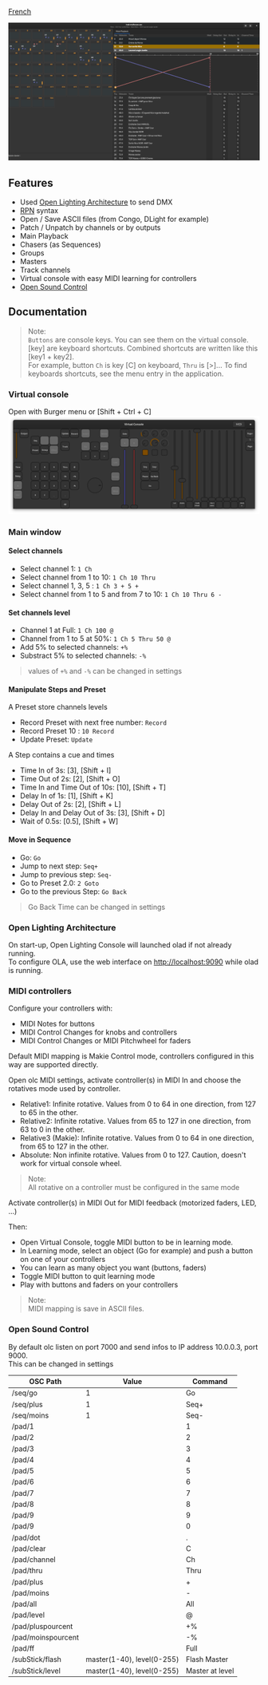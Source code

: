 [French](index.fr.md)

![Window](https://raw.githubusercontent.com/mikacousin/olc/assets/olc.png)

## Features
- Used [Open Lighting Architecture](https://www.openlighting.org/ola/) to send DMX
- [RPN](https://en.wikipedia.org/wiki/Reverse_Polish_notation) syntax
- Open / Save ASCII files (from Congo, DLight for example)
- Patch / Unpatch by channels or by outputs
- Main Playback
- Chasers (as Sequences)
- Groups
- Masters
- Track channels
- Virtual console with easy MIDI learning for controllers
- [Open Sound Control](https://en.wikipedia.org/wiki/Open_Sound_Control)

## Documentation 
> Note:  
> `Buttons` are console keys. You can see them on the virtual console.  
> [key] are keyboard shortcuts. Combined shortcuts are written like this [key1 + key2].  
> For example, button `Ch` is key [C] on keyboard, `Thru` is [>]... To find keyboards shortcuts, see the menu entry in the application.

### Virtual console
Open with Burger menu or [Shift + Ctrl + C]
![VirtualConsole](https://raw.githubusercontent.com/mikacousin/olc/assets/virtualconsole.png)

### Main window
#### Select channels
- Select channel 1: `1 Ch`
- Select channel from 1 to 10: `1 Ch 10 Thru`
- Select channel 1, 3, 5 : `1 Ch 3 + 5 +`
- Select channel from 1 to 5 and from 7 to 10: `1 Ch 10 Thru 6 -`

#### Set channels level
- Channel 1 at Full: `1 Ch 100 @`
- Channel from 1 to 5 at 50%: `1 Ch 5 Thru 50 @`
- Add 5% to selected channels: `+%`
- Substract 5% to selected channels: `-%`
> values of `+%` and `-%` can be changed in settings

#### Manipulate Steps and Preset

A Preset store channels levels

- Record Preset with next free number:  `Record`
- Record Preset 10 :  `10 Record`
- Update Preset: `Update`

A Step contains a cue and times

- Time In of 3s: [3], [Shift + I]
- Time Out of 2s: [2], [Shift + O]
- Time In and Time Out of 10s: [10], [Shift + T]
- Delay In of 1s: [1], [Shift + K]
- Delay Out of 2s: [2], [Shift + L]
- Delay In and Delay Out of 3s: [3], [Shift + D]
- Wait of 0.5s: [0.5], [Shift + W]

#### Move in Sequence
- Go: `Go`
- Jump to next step: `Seq+`
- Jump to previous step: `Seq-`
- Go to Preset 2.0: `2 Goto`
- Go to the previous Step:  `Go Back`
> Go Back Time can be changed in settings

### Open Lighting Architecture
On start-up, Open Lighting Console will launched olad if not already running.  
To configure OLA, use the web interface on [http://localhost:9090](http://localhost:9090) while olad is running.

### MIDI controllers
Configure your controllers with:
- MIDI Notes for buttons
- MIDI Control Changes for knobs and controllers
- MIDI Control Changes or MIDI Pitchwheel for faders

Default MIDI mapping is Makie Control mode, controllers configured in this way are supported directly.

Open olc MIDI settings, activate controller(s) in MIDI In and choose the rotatives mode used by controller.
- Relative1: Infinite rotative. Values from 0 to 64 in one direction, from 127 to 65 in the other.
- Relative2: Infinite rotative. Values from 65 to 127 in one direction, from 63 to 0 in the other.
- Relative3 (Makie): Infinite rotative. Values from 0 to 64 in one direction, from 65 to 127 in the other.
- Absolute: Non infinite rotative. Values from 0 to 127. Caution, doesn't work for virtual console wheel.

> Note:  
> All rotative on a controller must be configured in the same mode

Activate controller(s) in MIDI Out for MIDI feedback (motorized faders, LED, ...)

Then:
- Open Virtual Console, toggle MIDI button to be in learning mode.
- In Learning mode, select an object (Go for example) and push a button on one of your controllers
- You can learn as many object you want (buttons, faders)
- Toggle MIDI button to quit learning mode
- Play with buttons and faders on your controllers

> Note:  
> MIDI mapping is save in ASCII files.

### Open Sound Control
By default olc listen on port 7000 and send infos to IP address 10.0.0.3, port 9000.  
This can be changed in settings
<style>
.tablelines table, .tablelines td, .tablelines th {
        border: 1px solid black;
        }
</style>
OSC Path | Value | Command
-------- | ----- | -------
/seq/go | 1 | Go
/seq/plus | 1 | Seq+
/seq/moins | 1 | Seq-
/pad/1 | | 1
/pad/2 | | 2
/pad/3 | | 3
/pad/4 | | 4
/pad/5 | | 5
/pad/6 | | 6
/pad/7 | | 7
/pad/8 | | 8
/pad/9 | | 9
/pad/9 | | 0
/pad/dot | | .
/pad/clear | | C
/pad/channel | | Ch
/pad/thru | | Thru
/pad/plus | | +
/pad/moins | | -
/pad/all | | All
/pad/level | | @
/pad/pluspourcent | | +%
/pad/moinspourcent | | -%
/pad/ff | | Full
/subStick/flash | master(1-40), level(0-255) | Flash Master
/subStick/level | master(1-40), level(0-255) | Master at level
